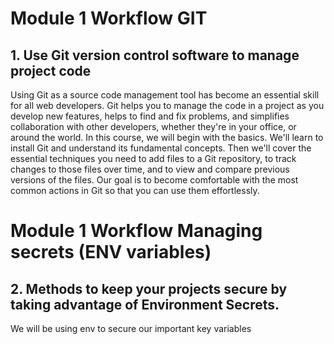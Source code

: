 # Module 1 Workflow GIT

## 1. Use Git version control software to manage project code

Using Git as a source code management tool has become an essential skill for all web developers. Git helps you to manage the code in a project as you develop new features, helps to find and fix problems, and simplifies collaboration with other developers, whether they're in your office, or around the world. In this course, we will begin with the basics. We'll learn to install Git and understand its fundamental concepts. Then we'll cover the essential techniques you need to add files to a Git repository, to track changes to those files over time, and to view and compare previous versions of the files. Our goal is to become comfortable with the most common actions in Git so that you can use them effortlessly. 


# Module 1 Workflow Managing secrets (ENV variables)

## 2. Methods to keep your projects secure by taking advantage of Environment Secrets.

We will be using env to secure our important key variables


